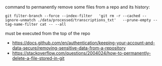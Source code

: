 command to permanently remove some files from a repo and its history:

```
git filter-branch --force --index-filter   'git rm -r --cached --ignore-unmatch ./data/processed/transcriptions_txt'   --prune-empty --tag-name-filter cat -- --all
```

must be executed from the top of the repo

- https://docs.github.com/en/authentication/keeping-your-account-and-data-secure/removing-sensitive-data-from-a-repository
- https://stackoverflow.com/questions/2004024/how-to-permanently-delete-a-file-stored-in-git